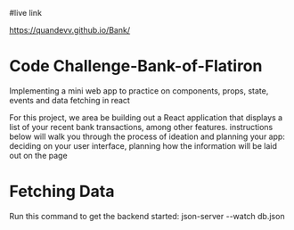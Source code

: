 #live link  

https://quandevv.github.io/Bank/


# Code Challenge-Bank-of-Flatiron

Implementing a mini web app to practice on components, props, state, events and data fetching in react

For this project, we area be building out a React application that displays a
list of your recent bank transactions, among other features.
instructions below will walk you through the process of ideation and planning your app: deciding on your user interface, planning how the information will be laid out on the page


# Fetching Data
Run this command to get the backend started: json-server --watch db.json
